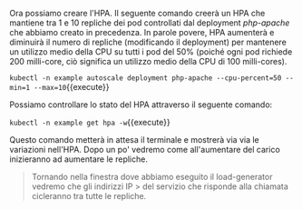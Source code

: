 Ora possiamo creare l'HPA.
Il seguente comando creerà un HPA che mantiene tra 1 e 10 repliche dei pod controllati dal deployment *php-apache* che abbiamo creato in precedenza. In parole povere, HPA aumenterà e diminuirà il numero di repliche (modificando il deployment) per mantenere un utilizzo medio della CPU su tutti i pod del 50% (poiché ogni pod richiede 200 milli-core, ciò significa un utilizzo medio della CPU di 100 milli-cores).

`kubectl -n example autoscale deployment php-apache --cpu-percent=50 --min=1 --max=10`{{execute}}

Possiamo controllare lo stato del HPA attraverso il seguente comando:

`kubectl -n example get hpa -w`{{execute}}

Questo comando metterà in attesa il terminale e mostrerà via via le variazioni nell'HPA. Dopo un po' vedremo come all'aumentare del carico inizieranno ad aumentare le repliche.

> Tornando nella finestra dove abbiamo eseguito il load-generator vedremo che gli indirizzi IP > del servizio che risponde alla chiamata cicleranno tra tutte le repliche.
